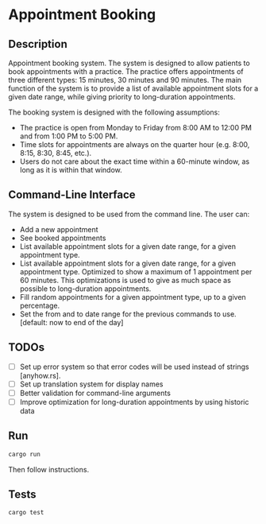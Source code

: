 # Appointment Booking

## Description
Appointment booking system. The system is designed to allow patients to book
appointments with a practice. The practice offers appointments of three different types:
15 minutes, 30 minutes and 90 minutes.
The main function of the system is to provide a list of available appointment
slots for a given date range, while giving priority to long-duration appointments.

The booking system is designed with the following assumptions:
 - The practice is open from Monday to Friday from 8:00 AM to 12:00 PM and from 1:00 PM to 5:00 PM.
 - Time slots for appointments are always on the quarter hour (e.g. 8:00, 8:15, 8:30, 8:45, etc.).
 - Users do not care about the exact time within a 60-minute window, as long as it is within that window.

## Command-Line Interface
The system is designed to be used from the command line. The user can:
 - Add a new appointment
 - See booked appointments
 - List available appointment slots for a given date range, for a given appointment type.
 - List available appointment slots for a given date range, for a given appointment type.
   Optimized to show a maximum of 1 appointment per 60 minutes. This optimizations is used
   to give as much space as possible to long-duration appointments.
 - Fill random appointments for a given appointment type, up to a given percentage.
 - Set the from and to date range for the previous commands to use. [default: now to end of the day]

## TODOs
 - [ ] Set up error system so that error codes will be used instead of strings [anyhow.rs].
 - [ ] Set up translation system for display names
 - [ ] Better validation for command-line arguments
 - [ ] Improve optimization for long-duration appointments by using historic data

## Run
```bash
cargo run
```

Then follow instructions.

## Tests
```bash
cargo test
```
